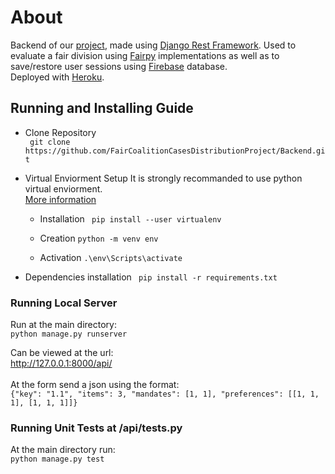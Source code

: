 # About
Backend of our [project](https://github.com/FairCoalitionCasesDistributionProject), made using [Django Rest Framework](https://www.django-rest-framework.org). Used to evaluate a fair division using [Fairpy](https://github.com/erelsgl/fairpy) implementations as well as to save/restore user sessions using [Firebase](https://firebase.google.com/) database.<br />
Deployed with [Heroku](https://www.heroku.com/). <br />


## Running and Installing Guide
* Clone Repository <br /> 
``` git clone https://github.com/FairCoalitionCasesDistributionProject/Backend.git```

* Virtual Enviorment Setup
It is strongly recommanded to use python virtual enviorment.<br />
[More information](https://packaging.python.org/en/latest/guides/installing-using-pip-and-virtual-environments/)
  * Installation
``` pip install --user virtualenv```

  * Creation
``` python -m venv env ```

  * Activation
``` .\env\Scripts\activate ```


* Dependencies installation
``` pip install -r requirements.txt```

### Running Local Server
Run at the main directory:<br />
``` python manage.py runserver ```<br />

Can be viewed at the url:<br /> 
http://127.0.0.1:8000/api/ <br />
<br />
At the form send a json using the format: <br />
``` {"key": "1.1", "items": 3, "mandates": [1, 1], "preferences": [[1, 1, 1], [1, 1, 1]]} ```

### Running Unit Tests at /api/tests.py
At the main directory run:<br />
``` python manage.py test ```

